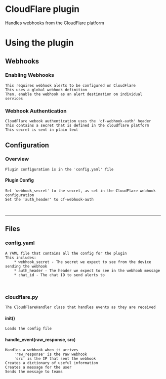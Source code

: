 # CloudFlare plugin
Handles webhooks from the CloudFlare platform

# Using the plugin
## Webhooks
### Enabling Webhooks
    This requires webhook alerts to be configured on CloudFlare
    This uses a global webhook definition
    Then, enable the webhook as an alert destination on individual services
    
### Webhook Authentication
    CloudFlare webook authentication uses the 'cf-webhook-auth' header
    This contains a secret that is defined in the cloudflare platform
    This secret is sent in plain text
    

## Configuration
### Overview
    Plugin configuration is in the 'config.yaml' file
    
#### Plugin Config
    Set 'webhook_secret' to the secret, as set in the CloudFlare webhook configuration
    Set the 'auth_header' to cf-webhook-auth


&nbsp;<br>
- - - -
## Files
### config.yaml
    A YAML file that contains all the config for the plugin
    This includes:
        * webhook_secret - The secret we expect to see from the device sending the webhook
        * auth_header - The header we expect to see in the webhook message
        * chat_id - The chat ID to send alerts to

&nbsp;<br>
### cloudflare.py
    The CloudFlareHandler class that handles events as they are received
    
#### __init__()
    Loads the config file
    
#### handle_event(raw_response, src)
    Handles a webhook when it arrives
        'raw_response' is the raw webhook
        'src' is the IP that sent the webhook
    Creates a dictionary of useful information
    Creates a message for the user
    Sends the message to teams
    
